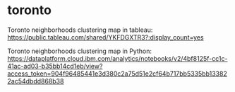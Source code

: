 # toronto
Toronto neighborhoods clustering map in tableau:  
https://public.tableau.com/shared/YKFDGXTR3?:display_count=yes 

Toronto neighborhoods clustering map in Python:
https://dataplatform.cloud.ibm.com/analytics/notebooks/v2/4bf8125f-cc1c-41ac-ad03-b35bb14cd1eb/view?access_token=904f96485441e3d380c2a75d51e2cf64b717bb5335bb133822ac54dbdd868b38 

